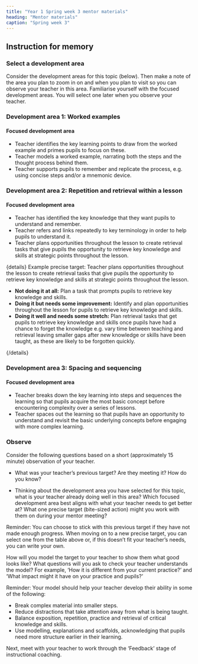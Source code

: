 ```yaml
---
title: "Year 1 Spring week 3 mentor materials"
heading: "Mentor materials"
caption: "Spring week 3"
---
```


## Instruction for memory

### Select a development area

Consider the development areas for this topic (below). Then make a note of the area you plan to zoom in on and when you plan to visit so you can observe your teacher in this area. Familiarise yourself with the focused development areas. You will select one later when you observe your teacher.

### Development area 1: Worked examples

#### Focused development area

- Teacher identifies the key learning points to draw from the worked example and primes pupils to focus on these.
- Teacher models a worked example, narrating both the steps and the thought process behind them.
- Teacher supports pupils to remember and replicate the process, e.g. using concise steps and/or a mnemonic device.

### Development area 2: Repetition and retrieval within a lesson

#### Focused development area

- Teacher has identified the key knowledge that they want pupils to understand and remember.
- Teacher refers and links repeatedly to key terminology in order to help pupils to understand it.
- Teacher plans opportunities throughout the lesson to create retrieval tasks that give pupils the opportunity to retrieve key knowledge and skills at strategic points throughout the lesson.

{details}
Example precise target: Teacher plans opportunities throughout the lesson to create retrieval tasks that give pupils the opportunity to retrieve key knowledge and skills at strategic points throughout the lesson.

- **Not doing it at all:** Plan a task that prompts pupils to retrieve key knowledge and skills.
- **Doing it but needs some improvement:** Identify and plan opportunities throughout the lesson for pupils to retrieve key knowledge and skills.
- **Doing it well and needs some stretch:** Plan retrieval tasks that get pupils to retrieve key knowledge and skills once pupils have had a chance to forget the knowledge e.g. vary time between teaching and retrieval leaving smaller gaps after new knowledge or skills have been taught, as these are likely to be forgotten quickly.

{/details}

### Development area 3: Spacing and sequencing

#### Focused development area

- Teacher breaks down the key learning into steps and sequences the learning so that pupils acquire the most basic concept before encountering complexity over a series of lessons.
- Teacher spaces out the learning so that pupils have an opportunity to understand and revisit the basic underlying concepts before engaging with more complex learning.

### Observe

Consider the following questions based on a short (approximately 15 minute) observation of your teacher.

- What was your teacher’s previous target? Are they meeting it? How do you know?

- Thinking about the development area you have selected for this topic, what is your teacher already doing well in this area? Which focused development area best aligns with what your teacher needs to get better at? What one precise target (bite-sized action) might you work with them on during your mentor meeting?

Reminder: You can choose to stick with this previous target if they have not made enough progress. When moving on to a new precise target, you can select one from the table above or, if this doesn’t fit your teacher’s needs, you can write your own.

How will you model the target to your teacher to show them what good looks like? What questions will you ask to check your teacher understands the model? For example, ‘How it is different from your current practice?’ and ‘What impact might it have on your practice and pupils?’

Reminder: Your model should help your teacher develop their ability in some of the following:

- Break complex material into smaller steps.
- Reduce distractions that take attention away from what is being taught.
- Balance exposition, repetition, practice and retrieval of critical knowledge and skills.
- Use modelling, explanations and scaffolds, acknowledging that pupils need more structure earlier in their learning.

Next, meet with your teacher to work through the ‘Feedback’ stage of instructional coaching.
